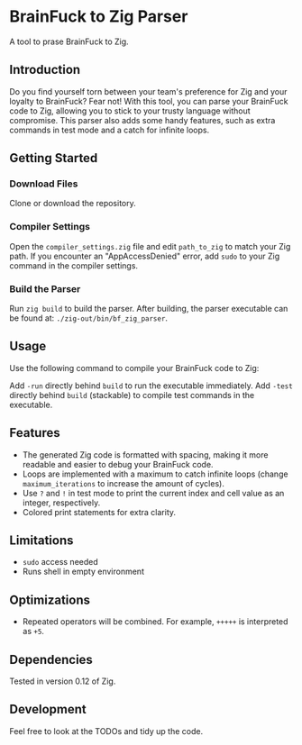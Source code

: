 # BrainFuck to Zig Parser
A tool to prase BrainFuck to Zig.

## Introduction
Do you find yourself torn between your team's preference for Zig and your loyalty to BrainFuck? Fear not! With this tool, you can parse your BrainFuck code to Zig, allowing you to stick to your trusty language without compromise. This parser also adds some handy features, such as extra commands in test mode and a catch for infinite loops.

## Getting Started
### Download Files
Clone or download the repository.

### Compiler Settings
Open the `compiler_settings.zig` file and edit `path_to_zig` to match your Zig path. If you encounter an "AppAccessDenied" error, add `sudo` to your Zig command in the compiler settings.

### Build the Parser
Run `zig build` to build the parser. After building, the parser executable can be found at: `./zig-out/bin/bf_zig_parser`.

## Usage
Use the following command to compile your BrainFuck code to Zig:

Add `-run` directly behind `build` to run the executable immediately. Add `-test` directly behind `build` (stackable) to compile test commands in the executable.

## Features
- The generated Zig code is formatted with spacing, making it more readable and easier to debug your BrainFuck code.
- Loops are implemented with a maximum to catch infinite loops (change `maximum_iterations` to increase the amount of cycles).
- Use `?` and `!` in test mode to print the current index and cell value as an integer, respectively.
- Colored print statements for extra clarity.

## Limitations
- `sudo` access needed
- Runs shell in empty environment

## Optimizations
- Repeated operators will be combined. For example, `+++++` is interpreted as `+5`.

## Dependencies
Tested in version 0.12 of Zig.

## Development
Feel free to look at the TODOs and tidy up the code.
